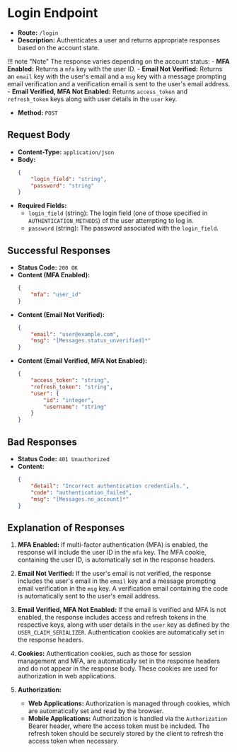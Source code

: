 # Login Endpoint

-   **Route:** `/login`
-   **Description:** Authenticates a user and returns appropriate responses based on the account state.

!!! note "Note"
    The response varies depending on the account status: - **MFA Enabled:** Returns a `mfa` key with the user ID. - **Email Not Verified:** Returns an `email` key with the user's email and a `msg` key with a message prompting email verification and a verification email is sent to the user's email address. - **Email Verified, MFA Not Enabled:** Returns `access_token` and `refresh_token` keys along with user details in the `user` key.

-   **Method:** `POST`

## Request Body

-   **Content-Type:** `application/json`
-   **Body:**
    ```json
    {
        "login_field": "string",
        "password": "string"
    }
    ```
-   **Required Fields:**
    -   `login_field` (string): The login field (one of those specified in `AUTHENTICATION_METHODS`) of the user attempting to log in.
    -   `password` (string): The password associated with the `login_field`.

## Successful Responses

-   **Status Code:** `200 OK`
-   **Content (MFA Enabled):**
    ```json
    {
        "mfa": "user_id"
    }
    ```
-   **Content (Email Not Verified):**
    ```json
    {
        "email": "user@example.com",
        "msg": "[Messages.status_unverified]*"
    }
    ```
-   **Content (Email Verified, MFA Not Enabled):**
    ```json
    {
        "access_token": "string",
        "refresh_token": "string",
        "user": {
            "id": "integer",
            "username": "string"
        }
    }
    ```

## Bad Responses

-   **Status Code:** `401 Unauthorized`
-   **Content:**
    ```json
    {
        "detail": "Incorrect authentication credentials.",
        "code": "authentication_failed",
        "msg": "[Messages.no_account]*"
    }
    ```

## Explanation of Responses

1. **MFA Enabled:** If multi-factor authentication (MFA) is enabled, the response will include the user ID in the `mfa` key. The MFA cookie, containing the user ID, is automatically set in the response headers.

2. **Email Not Verified:** If the user's email is not verified, the response includes the user's email in the `email` key and a message prompting email verification in the `msg` key. A verification email containing the code is automatically sent to the user's email address.

3. **Email Verified, MFA Not Enabled:** If the email is verified and MFA is not enabled, the response includes access and refresh tokens in the respective keys, along with user details in the `user` key as defined by the `USER_CLAIM_SERIALIZER`. Authentication cookies are automatically set in the response headers.

4. **Cookies:** Authentication cookies, such as those for session management and MFA, are automatically set in the response headers and do not appear in the response body. These cookies are used for authorization in web applications.

5. **Authorization:**
    - **Web Applications:** Authorization is managed through cookies, which are automatically set and read by the browser.
    - **Mobile Applications:** Authorization is handled via the `Authorization` Bearer header, where the access token must be included. The refresh token should be securely stored by the client to refresh the access token when necessary.
